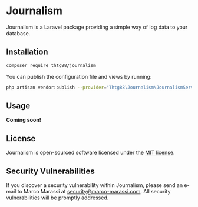 # Journalism

Journalism is a Laravel package providing a simple way of log data to your database.

## Installation

``` bash
composer require thtg88/journalism
```

You can publish the configuration file and views by running:
```bash
php artisan vendor:publish --provider="Thtg88\Journalism\JournalismServiceProvider"
```

## Usage

**Coming soon!**

## License

Journalism is open-sourced software licensed under the [MIT license](https://opensource.org/licenses/MIT).

## Security Vulnerabilities

If you discover a security vulnerability within Journalism, please send an e-mail to Marco Marassi at security@marco-marassi.com. All security vulnerabilities will be promptly addressed.

